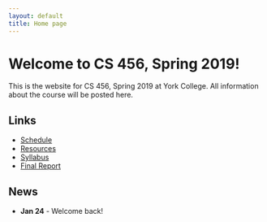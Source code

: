 ```yaml
---
layout: default
title: Home page
---
```


# Welcome to CS 456, Spring 2019!

This is the website for CS 456, Spring 2019 at York College.
All information about the course will be posted here.

## Links

* [Schedule](schedule/index.html)
* [Resources](resources.html)
* [Syllabus](syllabus.html)
* [Final Report](finalreport.html)

## News
* **Jan 24** - Welcome back!

<!--
* **Sept 13** - Exam 1 Part 1 Discussion
* **Sept 18 - Exam 1 Part 1 Due** upload a .pdf to Marmoset by 12:30pm
* **Oct 9** - Exam 1 Part 2 Discussion
* **Oct 12 - Exam 1 Part 2 Due** upload a .pdf to Marmoset by 11:59pm
* **Oct 16 - NO CLASS, FALL BREAK**
* **Nov 22 - NO CLASS, THANKSGIVING BREAK**
* **Dec 6** - Exam 2 Discussion
* **Dec 11 - Exam 2 Due** upload a .pdf to Marmoset by 11:59pm
* **Dec 17 - Final Report Due by 11:59pm**
-->